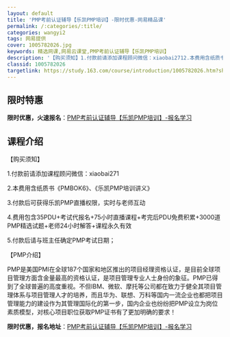 ```yaml
---
layout: default
title: 'PMP考前认证辅导【乐凯PMP培训】-限时优惠-网易精品课'
permalink: /:categories/:title/
categories: wangyi2
tags: 网易提供
cover: 1005782026.jpg
keywords: 精选网课,网易云课堂,PMP考前认证辅导【乐凯PMP培训】
description: '【购买须知】1.付款前请添加课程顾问微信：xiaobai2712.本费用含纸质书《PMBOK6》、《乐凯PMP培训讲义》'
classid: 1005782026
targetlink: https://study.163.com/course/introduction/1005782026.htm?share=1&shareId=1025206652&utm_campaign=share&utm_medium=iphoneShare&utm_source=&utm_u=1025206652
---
```


## 限时特惠

**限时优惠，火速报名**：[PMP考前认证辅导【乐凯PMP培训】-报名学习](https://study.163.com/course/introduction/1005782026.htm?share=1&shareId=1025206652&utm_campaign=share&utm_medium=iphoneShare&utm_source=&utm_u=1025206652)

## 课程介绍

【购买须知】

1.付款前请添加课程顾问微信：xiaobai271

2.本费用含纸质书《PMBOK6》、《乐凯PMP培训讲义》

3.付款后可获得乐凯PMP直播权限，实时与老师互动

4.费用包含35PDU+考试代报名+75小时直播课程+考完后PDU免费积累+3000道PMP精选试题+老师24小时解答+课程永久有效

5.付款后请与班主任确定PMP考试日期；



【PMP介绍】

PMP是美国PMI在全球187个国家和地区推出的项目经理资格认证，是目前全球项目管理方面含金量最高的资格认证，是项目管理专业人士身份的象征。PMP已得到了全球普遍的高度重视。不但IBM、微软、摩托等公司都在致力于健全其项目管理体系与项目管理人才的培养，而且华为、联想、万科等国内一流企业也都把项目管理能力的建设作为其管理国际化的第一步，国内企业也纷纷把PMP设立为岗位素质模型，对核心项目职位获取PMP证书有了更加明确的要求！

**限时优惠，报名地址**：[PMP考前认证辅导【乐凯PMP培训】-报名学习](https://study.163.com/course/introduction/1005782026.htm?share=1&shareId=1025206652&utm_campaign=share&utm_medium=iphoneShare&utm_source=&utm_u=1025206652)

